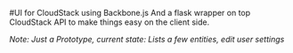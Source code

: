 #UI for CloudStack using Backbone.js
And a flask wrapper on top CloudStack API to make things easy on the client side.

_Note: Just a Prototype, current state: Lists a few entities, edit user settings_
